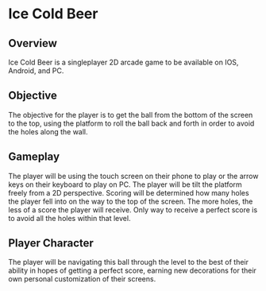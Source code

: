 # Ice Cold Beer

## Overview
Ice Cold Beer is a singleplayer 2D arcade game to be available on IOS, Android, and PC.

## Objective
The objective for the player is to get the ball from the bottom of the screen to the top, using the platform to roll the ball back
and forth in order to avoid the holes along the wall.

## Gameplay
The player will be using the touch screen on their phone to play or the arrow keys on their keyboard to play on PC. The player
will be tilt the platform freely from a 2D perspective.
Scoring will be determined how many holes the player fell into on the way to the top of the screen. The more holes, the less of a
score the player will receive. Only way to receive a perfect score is to avoid all the holes within that level.

## Player Character
The player will be navigating this ball through the level to the best of their ability in hopes of getting a perfect score, earning
new decorations for their own personal customization of their screens.

